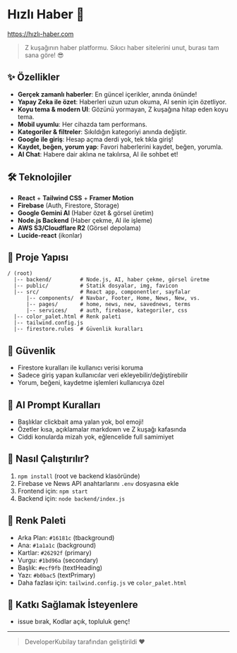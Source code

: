 # Hızlı Haber 🚀

https://hızlı-haber.com

> Z kuşağının haber platformu. Sıkıcı haber sitelerini unut, burası tam sana göre! 😎

## ✨ Özellikler
- **Gerçek zamanlı haberler**: En güncel içerikler, anında önünde!
- **Yapay Zeka ile özet**: Haberleri uzun uzun okuma, AI senin için özetliyor.
- **Koyu tema & modern UI**: Gözünü yormayan, Z kuşağına hitap eden koyu tema.
- **Mobil uyumlu**: Her cihazda tam performans.
- **Kategoriler & filtreler**: Sıkıldığın kategoriyi anında değiştir.
- **Google ile giriş**: Hesap açma derdi yok, tek tıkla giriş!
- **Kaydet, beğen, yorum yap**: Favori haberlerini kaydet, beğen, yorumla.
- **AI Chat**: Habere dair aklına ne takılırsa, AI ile sohbet et!

## 🛠️ Teknolojiler
- **React** + **Tailwind CSS** + **Framer Motion**
- **Firebase** (Auth, Firestore, Storage)
- **Google Gemini AI** (Haber özet & görsel üretim)
- **Node.js Backend** (Haber çekme, AI ile işleme)
- **AWS S3/Cloudflare R2** (Görsel depolama)
- **Lucide-react** (ikonlar)

## 📁 Proje Yapısı
```
/ (root)
  |-- backend/         # Node.js, AI, haber çekme, görsel üretme
  |-- public/          # Statik dosyalar, img, favicon
  |-- src/             # React app, componentler, sayfalar
      |-- components/  # Navbar, Footer, Home, News, New, vs.
      |-- pages/       # home, news, new, savednews, terms
      |-- services/    # auth, firebase, kategoriler, css
  |-- color_palet.html # Renk paleti
  |-- tailwind.config.js
  |-- firestore.rules  # Güvenlik kuralları
```

## 🚦 Güvenlik
- Firestore kuralları ile kullanıcı verisi koruma
- Sadece giriş yapan kullanıcılar veri ekleyebilir/değiştirebilir
- Yorum, beğeni, kaydetme işlemleri kullanıcıya özel

## 🤖 AI Prompt Kuralları
- Başlıklar clickbait ama yalan yok, bol emoji!
- Özetler kısa, açıklamalar markdown ve Z kuşağı kafasında
- Ciddi konularda mizah yok, eğlencelide full samimiyet

## 🚀 Nasıl Çalıştırılır?
1. `npm install` (root ve backend klasöründe)
2. Firebase ve News API anahtarlarını `.env` dosyasına ekle
3. Frontend için: `npm start`
4. Backend için: `node backend/index.js`

## 🎨 Renk Paleti
- Arka Plan: `#16181c` (tbackground)
- Ana: `#1a1a1c` (background)
- Kartlar: `#26292f` (primary)
- Vurgu: `#1bd96a` (secondary)
- Başlık: `#ecf9fb` (textHeading)
- Yazı: `#b0bac5` (textPrimary)
- Daha fazlası için: `tailwind.config.js` ve `color_palet.html`

## 👾 Katkı Sağlamak İsteyenlere
- issue bırak, Kodlar açık, topluluk genç!
---

> DeveloperKubilay tarafından geliştirildi ❤️
